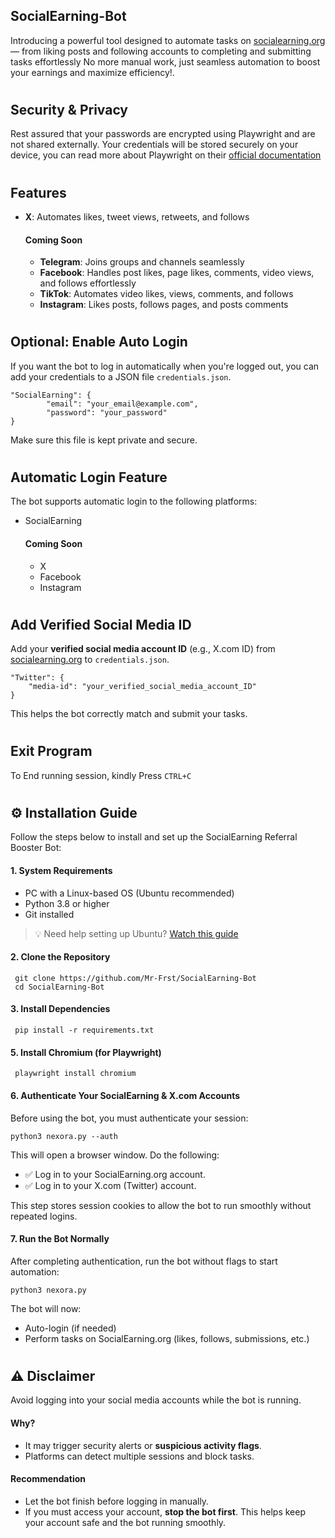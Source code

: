 ## SocialEarning-Bot
  Introducing a powerful tool designed to automate tasks on [socialearning.org](https://socialearning.org/) — from liking posts and following accounts to completing and submitting tasks effortlessly
  No more manual work, just seamless automation to boost your earnings and maximize efficiency!.
# 
## Security & Privacy  
Rest assured that your passwords are encrypted using Playwright and are not shared externally. Your credentials will be stored securely on your device, you can read more about Playwright on their [official documentation](https://playwright.dev/docs/auth#authentication)
#
## Features
- **X**: Automates likes, tweet views, retweets, and follows
  #### **Coming Soon**
  - **Telegram**: Joins groups and channels seamlessly
  - **Facebook**: Handles post likes, page likes, comments, video views, and follows effortlessly
  - **TikTok**: Automates video likes, views, comments, and follows
  - **Instagram**: Likes posts, follows pages, and posts comments
#
## Optional: Enable Auto Login
  If you want the bot to log in automatically when you're logged out, you can add your credentials to a JSON file `credentials.json`.
  ```
  "SocialEarning": {
          "email": "your_email@example.com",
          "password": "your_password"
  }
  ```
  Make sure this file is kept private and secure.
#
## Automatic Login Feature  
The bot supports automatic login to the following platforms:
- SocialEarning
  #### Coming Soon
    - X
    - Facebook
    - Instagram
#
## Add Verified Social Media ID
Add your **verified social media account ID** (e.g., X.com ID) from [socialearning.org](https://socialearning.org/) to `credentials.json`.  
```
"Twitter": {
    "media-id": "your_verified_social_media_account_ID"
}
```
This helps the bot correctly match and submit your tasks.
#
## Exit Program  
To End running session, kindly Press `CTRL+C`
#
## ⚙️ Installation Guide
  Follow the steps below to install and set up the SocialEarning Referral Booster Bot:
  #### 1. System Requirements
  - PC with a Linux-based OS (Ubuntu recommended)
  - Python 3.8 or higher
  - Git installed
 > 💡 Need help setting up Ubuntu? [Watch this guide](https://youtu.be/FdsB5gTVMTk?si=fqH01fVLkkhDhScg)

  #### 2. Clone the Repository  
     git clone https://github.com/Mr-Frst/SocialEarning-Bot
     cd SocialEarning-Bot
  #### 3. Install Dependencies
     pip install -r requirements.txt
  #### 5. Install Chromium (for Playwright)
     playwright install chromium
  #### 6. Authenticate Your SocialEarning & X.com Accounts
  Before using the bot, you must authenticate your session:
  ```
  python3 nexora.py --auth
  ```
  This will open a browser window. Do the following:
  - ✅ Log in to your SocialEarning.org account.
  - ✅ Log in to your X.com (Twitter) account.
  
  This step stores session cookies to allow the bot to run smoothly without repeated logins.
  #### 7. Run the Bot Normally  
  After completing authentication, run the bot without flags to start automation:
  ```
  python3 nexora.py
  ```
  The bot will now:
  - Auto-login (if needed)
  - Perform tasks on SocialEarning.org (likes, follows, submissions, etc.)
#
## ⚠️ Disclaimer
Avoid logging into your social media accounts while the bot is running.  
  #### Why?
  - It may trigger security alerts or **suspicious activity flags**.
  - Platforms can detect multiple sessions and block tasks.
  #### Recommendation
  - Let the bot finish before logging in manually.
  - If you must access your account, **stop the bot first**.
This helps keep your account safe and the bot running smoothly.
